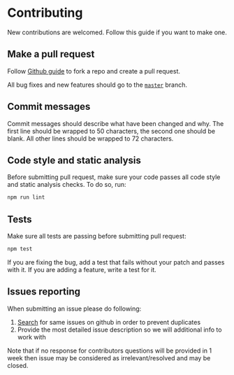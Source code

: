 # Contributing

New contributions are welcomed. Follow this guide if you want to make one.

## Make a pull request

Follow [Github guide](https://help.github.com/articles/creating-a-pull-request) to fork a repo
and create a pull request.

All bug fixes and new features should go to the [`master`](https://github.com/gemini-testing/hermione-test-repeater/tree/master) branch.

## Commit messages

Commit messages should describe what have been changed and why. The first line should be wrapped
to 50 characters, the second one should be blank. All other lines should be wrapped to 72 characters.

## Code style and static analysis

Before submitting pull request, make sure your code passes all code style and static analysis checks.
To do so, run:

```bash
npm run lint
```

## Tests

Make sure all tests are passing before submitting pull request:

```bash
npm test
```

If you are fixing the bug, add a test that fails without your patch and passes with it. If you are adding a feature, write a test for it.

## Issues reporting

When submitting an issue please do following:

1. [Search](https://github.com/gemini-testing/hermione-test-repeater/issues) for same issues on github in order to prevent duplicates
2. Provide the most detailed issue description so we will additional info to work with

Note that if no response for contributors questions will be provided in 1 week then issue may be considered as irrelevant/resolved and may be closed.
